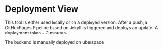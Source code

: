 # Deployment View

This tool is either used locally or on a deployed version.
After a push, a GitHubPages Pipeline based on Jekyll is triggered and deploys an update.
A deployment takes ~ 2 minutes.

The backend is manually deployed on uberspace

